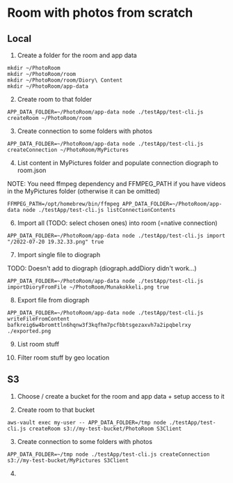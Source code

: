 # Room with photos from scratch

## Local

1. Create a folder for the room and app data

```
mkdir ~/PhotoRoom
mkdir ~/PhotoRoom/room
mkdir ~/PhotoRoom/room/Diory\ Content
mkdir ~/PhotoRoom/app-data
```

2. Create room to that folder

```
APP_DATA_FOLDER=~/PhotoRoom/app-data node ./testApp/test-cli.js createRoom ~/PhotoRoom/room
```

3. Create connection to some folders with photos

```
APP_DATA_FOLDER=~/PhotoRoom/app-data node ./testApp/test-cli.js createConnection ~/PhotoRoom/MyPictures
```

4. List content in MyPictures folder and populate connection diograph to room.json

NOTE: You need ffmpeg dependency and FFMPEG_PATH if you have videos in the MyPictures folder (otherwise it can be omitted)

```
FFMPEG_PATH=/opt/homebrew/bin/ffmpeg APP_DATA_FOLDER=~/PhotoRoom/app-data node ./testApp/test-cli.js listConnectionContents
```

6. Import all (TODO: select chosen ones) into room (=native connection)

```
APP_DATA_FOLDER=~/PhotoRoom/app-data node ./testApp/test-cli.js import "/2022-07-20 19.32.33.png" true
```

7. Import single file to diograph

TODO: Doesn't add to diograph (diograph.addDiory didn't work...)

```
APP_DATA_FOLDER=~/PhotoRoom/app-data node ./testApp/test-cli.js importDioryFromFile ~/PhotoRoom/Munakokkeli.png true
```

8. Export file from diograph

```
APP_DATA_FOLDER=~/PhotoRoom/app-data node ./testApp/test-cli.js writeFileFromContent bafkreig6w4bromttln6hqnw3f3kqfhm7pcfbbtsgezaxvh7a2ipqbelrxy ./exported.png
```

9.  List room stuff

10. Filter room stuff by geo location

## S3

1. Choose / create a bucket for the room and app data + setup access to it

2. Create room to that bucket

```
aws-vault exec my-user -- APP_DATA_FOLDER=/tmp node ./testApp/test-cli.js createRoom s3://my-test-bucket/PhotoRoom S3Client
```

3. Create connection to some folders with photos

```
APP_DATA_FOLDER=~/tmp node ./testApp/test-cli.js createConnection s3://my-test-bucket/MyPictures S3Client
```

4.
